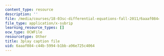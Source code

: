 ```yaml
---
content_type: resource
description: ''
file: /media/courses/18-03sc-differential-equations-fall-2011/6aaaf084c44b5994b1bba96e725c4064_MdzfsfBNJIw.vtt
file_type: application/x-subrip
learning_resource_types: []
ocw_type: OCWFile
resourcetype: Other
title: 3play caption file
uid: 6aaaf084-c44b-5994-b1bb-a96e725c4064
---
```

